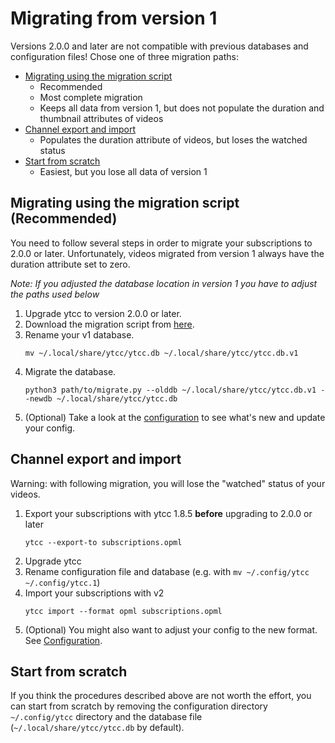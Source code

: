 # Migrating from version 1
Versions 2.0.0 and later are not compatible with previous databases and configuration files!
Chose one of three migration paths:
- [Migrating using the migration script](#migrating-using-the-migration-script-recommended)
    - Recommended
    - Most complete migration
    - Keeps all data from version 1, but does not populate the duration and thumbnail attributes of videos
- [Channel export and import](#channel-export-and-import)
    - Populates the duration attribute of videos, but loses the watched status
- [Start from scratch](#start-from-scratch)
    - Easiest, but you lose all data of version 1

## Migrating using the migration script (Recommended)
You need to follow several steps in order to migrate your subscriptions to 2.0.0 or later.
Unfortunately, videos migrated from version 1 always have the duration attribute set to zero.

*Note: If you adjusted the database location in version 1 you have to adjust the paths used below*

1. Upgrade ytcc to version 2.0.0 or later.
2. Download the migration script from [here](https://github.com/woefe/ytcc/tree/master/scripts/migrate.py).
3. Rename your v1 database.
    ```shell script
    mv ~/.local/share/ytcc/ytcc.db ~/.local/share/ytcc/ytcc.db.v1
    ```
4. Migrate the database.
    ```shell script
    python3 path/to/migrate.py --olddb ~/.local/share/ytcc/ytcc.db.v1 --newdb ~/.local/share/ytcc/ytcc.db
    ```
5. (Optional) Take a look at the [configuration](../README.md#configuration) to see what's new and update your config.


## Channel export and import
Warning: with following migration, you will lose the "watched" status of your videos.

1. Export your subscriptions with ytcc 1.8.5 **before** upgrading to 2.0.0 or later
    ```shell script
    ytcc --export-to subscriptions.opml
    ```
2. Upgrade ytcc
3. Rename configuration file and database (e.g. with `mv ~/.config/ytcc ~/.config/ytcc.1`)
4. Import your subscriptions with v2
    ```shell script
    ytcc import --format opml subscriptions.opml
    ```
5. (Optional) You might also want to adjust your config to the new format. See [Configuration](../README.md#configuration).

## Start from scratch
If you think the procedures described above are not worth the effort, you can start from scratch by removing the configuration directory `~/.config/ytcc` directory and the database file (`~/.local/share/ytcc/ytcc.db` by default).
